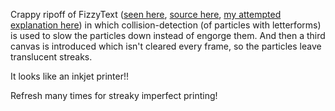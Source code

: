 Crappy ripoff of FizzyText ([seen here](https://workshop.chromeexperiments.com/examples/gui/#1--Basic-Usage), [source here](https://github.com/dataarts/dat.gui/blob/gh-pages/docs/demo.js), [my attempted explanation here](http://bl.ocks.org/tophtucker/978513bc74d0b32d3795)) in which collision-detection (of particles with letterforms) is used to slow the particles down instead of engorge them. And then a third canvas is introduced which isn't cleared every frame, so the particles leave translucent streaks.

It looks like an inkjet printer!!

Refresh many times for streaky imperfect printing!